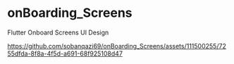 
# onBoarding_Screens
Flutter Onboard Screens UI Design

https://github.com/sobanqazi69/onBoarding_Screens/assets/111500255/7255dfda-8f8a-4f5d-a691-68f925108d47

